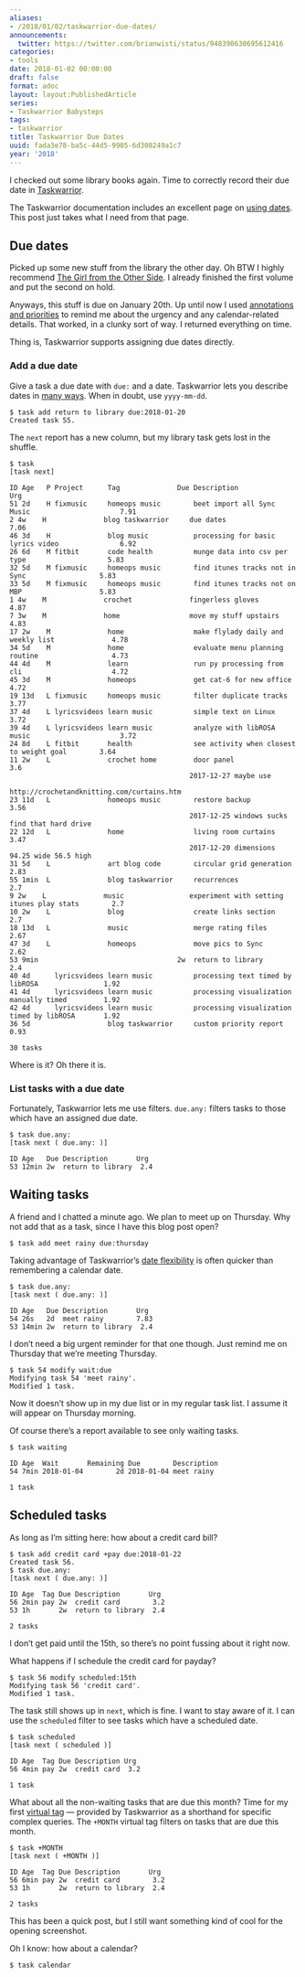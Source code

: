 ```yaml
---
aliases:
- /2018/01/02/taskwarrior-due-dates/
announcements:
  twitter: https://twitter.com/brianwisti/status/948398630695612416
categories:
- tools
date: 2018-01-02 00:00:00
draft: false
format: adoc
layout: layout:PublishedArticle
series:
- Taskwarrior Babysteps
tags:
- taskwarrior
title: Taskwarrior Due Dates
uuid: fada3e78-ba5c-44d5-9905-6d308249a1c7
year: '2018'
---
```


[Taskwarrior]: https://taskwarrior.org

I checked out some library books again. Time to correctly record their
due date in [Taskwarrior][].

[using dates]: https://taskwarrior.org/docs/using_dates.html

The Taskwarrior documentation includes an excellent page on [using dates][].
This post just takes what I need from that page.

## Due dates

[tw-priorities]: /post/2017/12/taskwarrior-priorities
[the-girl]: https://www.goodreads.com/book/show/30139736-the-girl-from-the-other-side

Picked up some new stuff from the library the other day.
Oh BTW I highly recommend [The Girl from the Other Side][the-girl].
I already finished the first volume and put the second on hold.

Anyways, this stuff is due on January 20th.
Up until now I used [annotations and priorities][tw-priorities] to remind me about the urgency and any calendar-related details.
That worked, in a clunky sort of way.
I returned everything on time.

Thing is, Taskwarrior supports assigning due dates directly.

### Add a due date

[many ways]: https://taskwarrior.org/docs/named_dates.html

Give a task a due date with `due:` and a date. Taskwarrior lets you
describe dates in [many ways][]. When in doubt, use `yyyy-mm-dd`.

    $ task add return to library due:2018-01-20
    Created task 55.

The `next` report has a new column, but my library task gets lost in the
shuffle.

    $ task
    [task next]

    ID Age   P Project      Tag              Due Description                                     Urg
    51 2d    H fixmusic     homeops music        beet import all Sync Music                      7.91
    2 4w    H              blog taskwarrior     due dates                                       7.06
    46 3d    H              blog music           processing for basic lyrics video               6.92
    26 6d    M fitbit       code health          munge data into csv per type                    5.83
    32 5d    M fixmusic     homeops music        find itunes tracks not in Sync                  5.83
    33 5d    M fixmusic     homeops music        find itunes tracks not on MBP                   5.83
    1 4w    M              crochet              fingerless gloves                               4.87
    7 3w    M              home                 move my stuff upstairs                          4.83
    17 2w    M              home                 make flylady daily and weekly list              4.78
    34 5d    M              home                 evaluate menu planning routine                  4.73
    44 4d    M              learn                run py processing from cli                      4.72
    45 3d    M              homeops              get cat-6 for new office                        4.72
    19 13d   L fixmusic     homeops music        filter duplicate tracks                         3.77
    37 4d    L lyricsvideos learn music          simple text on Linux                            3.72
    39 4d    L lyricsvideos learn music          analyze with libROSA music                      3.72
    24 8d    L fitbit       health               see activity when closest to weight goal        3.64
    11 2w    L              crochet home         door panel                                       3.6
                                                2017-12-27 maybe use
                                                http://crochetandknitting.com/curtains.htm
    23 11d   L              homeops music        restore backup                                  3.56
                                                2017-12-25 windows sucks find that hard drive
    22 12d   L              home                 living room curtains                            3.47
                                                2017-12-20 dimensions 94.25 wide 56.5 high
    31 5d    L              art blog code        circular grid generation                        2.83
    55 1min  L              blog taskwarrior     recurrences                                      2.7
    9 2w    L              music                experiment with setting itunes play stats        2.7
    10 2w    L              blog                 create links section                             2.7
    18 13d   L              music                merge rating files                              2.67
    47 3d    L              homeops              move pics to Sync                               2.62
    53 9min                                  2w  return to library                                2.4
    40 4d      lyricsvideos learn music          processing text timed by libROSA                1.92
    41 4d      lyricsvideos learn music          processing visualization manually timed         1.92
    42 4d      lyricsvideos learn music          processing visualization timed by libROSA       1.92
    36 5d                   blog taskwarrior     custom priority report                          0.93

    30 tasks

Where is it? Oh there it is.

### List tasks with a due date

Fortunately, Taskwarrior lets me use filters. `due.any:` filters tasks
to those which have an assigned due date.

    $ task due.any:
    [task next ( due.any: )]

    ID Age   Due Description       Urg
    53 12min 2w  return to library  2.4

## Waiting tasks

A friend and I chatted a minute ago. We plan to meet up on Thursday. Why
not add that as a task, since I have this blog post open?

    $ task add meet rainy due:thursday

[date flexibility]: https://taskwarrior.org/docs/named_dates.html

Taking advantage of Taskwarrior’s [date flexibility][] is often quicker than
remembering a calendar date.

    $ task due.any:
    [task next ( due.any: )]

    ID Age   Due Description       Urg
    54 26s   2d  meet rainy        7.83
    53 14min 2w  return to library  2.4

I don’t need a big urgent reminder for that one though. Just remind me
on Thursday that we’re meeting Thursday.

    $ task 54 modify wait:due
    Modifying task 54 'meet rainy'.
    Modified 1 task.

Now it doesn’t show up in my due list or in my regular task list. I
assume it will appear on Thursday morning.

Of course there’s a report available to see only waiting tasks.

    $ task waiting

    ID Age  Wait       Remaining Due        Description
    54 7min 2018-01-04        2d 2018-01-04 meet rainy

    1 task

## Scheduled tasks

As long as I’m sitting here: how about a credit card bill?

    $ task add credit card +pay due:2018-01-22
    Created task 56.
    $ task due.any:
    [task next ( due.any: )]

    ID Age  Tag Due Description       Urg
    56 2min pay 2w  credit card        3.2
    53 1h       2w  return to library  2.4

    2 tasks

I don’t get paid until the 15th, so there’s no point fussing about it right now.

What happens if I schedule the credit card for payday?

    $ task 56 modify scheduled:15th
    Modifying task 56 'credit card'.
    Modified 1 task.

The task still shows up in `next`, which is fine. I want to stay aware
of it. I can use the `scheduled` filter to see tasks which have a
scheduled date.

    $ task scheduled
    [task next ( scheduled )]

    ID Age  Tag Due Description Urg
    56 4min pay 2w  credit card  3.2

    1 task

[virtual tag]: https://taskwarrior.org/docs/tags.html#supported

What about all the non-waiting tasks that are due this month? Time for
my first [virtual tag][] — provided by Taskwarrior as a shorthand for specific
complex queries. The `+MONTH` virtual tag filters on tasks that are due this
month.

    $ task +MONTH
    [task next ( +MONTH )]

    ID Age  Tag Due Description       Urg
    56 6min pay 2w  credit card        3.2
    53 1h       2w  return to library  2.4

    2 tasks

This has been a quick post, but I still want something kind of cool for
the opening screenshot.

Oh I know: how about a calendar?

    $ task calendar
